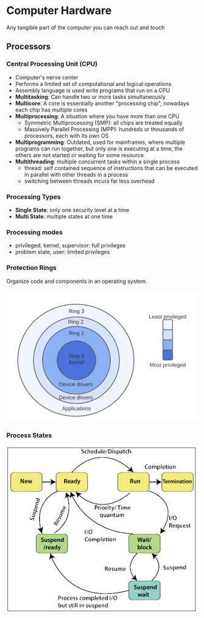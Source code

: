 # Computer Hardware
Any tangible part of the computer you can reach out and touch



## Processors

### Central Processing Unit (CPU)
- Computer's nerve center
- Performs a limited set of computational and logical operations
- Assembly language is used write programs that run on a CPU
- **Multitasking**: Can handle two or more tasks simultaneously
- **Multicore**: A core is essentially another "processing chip", nowadays each chip has multiple cores
- **Multiprocessing**: A situation where you have more than one CPU
  - Symmetric Multiprocessing (SMP): all chips are treated equally
  - Massively Parallel Processing (MPP): hundreds or thousands of processors, each with its own OS
- **Multiprogramming**: Outdated, used for mainframes, where multiple programs can run together, but only
  one is executing at a time, the others are not started or waiting for some resource
- **Multithreading**: multiple concurrent tasks within a single process
  - thread: self contained sequence of instructions that can be executed in parallel with other threads
  in a process
  - switching between threads incurs far less overhead
 
### Processing Types
- **Single State**: only one security level at a time
- **Multi State**: multiple states at one time

### Processing modes
- privileged, kernel, supervisor: full privileges
- problem state, user: limited privileges

### Protection Rings
Organize code and components in an operating system. 

![Protection Rings](/images/protectionrings.png)

### Process States

![Process States](/images/Process-State-1.png)







